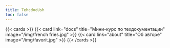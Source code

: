 ```yaml
---
title: TehcdocUsh
toc: false
---
```



{{< cards >}}
  {{< card link="docs" title="Мини-курс по техдокументации" image="/img/french fries.jpg" >}}
  {{< card link="about" title="Об авторе" image="/img/favorit.jpg" >}}
{{< /cards >}}
